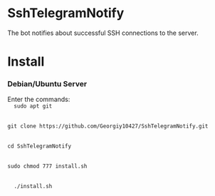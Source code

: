 # SshTelegramNotify
The bot notifies about successful SSH connections to the server.

<h1><b>Install</b></h1>
<h3> Debian/Ubuntu Server <br> </h3>
<a> Enter the commands: </a>
<code>
  sudo apt git
</code><br>
<code> 
git clone https://github.com/Georgiy10427/SshTelegramNotify.git 
</code><br>
<code>
cd SshTelegramNotify 
</code><br>
<code>
sudo chmod 777 install.sh
</code><br>
<code>
  ./install.sh
</code><br>
